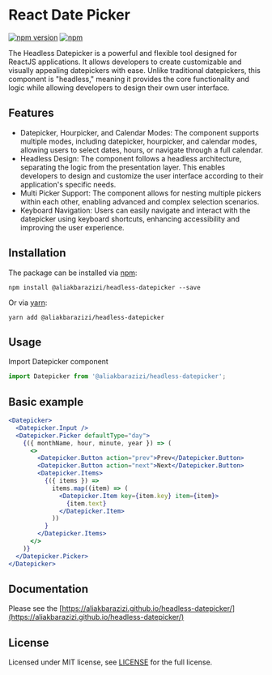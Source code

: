 # React Date Picker

[![npm version](https://badge.fury.io/js/@aliakbarazizi%2Fheadless-datepicker.svg)](https://badge.fury.io/js/@aliakbarazizi%2Fheadless-datepicker)
[![npm](https://img.shields.io/npm/dm/%40aliakbarazizi/headless-datepicker)](https://www.npmjs.com/package/@aliakbarazizi/headless-datepicker)

The Headless Datepicker is a powerful and flexible tool designed for ReactJS applications.
It allows developers to create customizable and visually appealing datepickers with ease.
Unlike traditional datepickers, this component is "headless," meaning it provides the core functionality
and logic while allowing developers to design their own user interface.

## Features

- Datepicker, Hourpicker, and Calendar Modes: The component supports multiple modes, including datepicker, hourpicker, and calendar modes, allowing users to select dates, hours, or navigate through a full calendar.
- Headless Design: The component follows a headless architecture, separating the logic from the presentation layer. This enables developers to design and customize the user interface according to their application's specific needs.
- Multi Picker Support: The component allows for nesting multiple pickers within each other, enabling advanced and complex selection scenarios.
- Keyboard Navigation: Users can easily navigate and interact with the datepicker using keyboard shortcuts, enhancing accessibility and improving the user experience.

## Installation

The package can be installed via [npm](https://github.com/npm/cli):

```
npm install @aliakbarazizi/headless-datepicker --save
```

Or via [yarn](https://github.com/yarnpkg/yarn):

```
yarn add @aliakbarazizi/headless-datepicker
```

## Usage

Import Datepicker component

```js
import Datepicker from '@aliakbarazizi/headless-datepicker';
```

## Basic example

```jsx
<Datepicker>
  <Datepicker.Input />
  <Datepicker.Picker defaultType="day">
    {({ monthName, hour, minute, year }) => (
      <>
        <Datepicker.Button action="prev">Prev</Datepicker.Button>
        <Datepicker.Button action="next">Next</Datepicker.Button>
        <Datepicker.Items>
          {({ items }) =>
            items.map((item) => (
              <Datepicker.Item key={item.key} item={item}>
                {item.text}
              </Datepicker.Item>
            ))
          }
        </Datepicker.Items>
      </>
    )}
  </Datepicker.Picker>
</Datepicker>
```

## Documentation

Please see the [https://aliakbarazizi.github.io/headless-datepicker/](https://aliakbarazizi.github.io/headless-datepicker/)

## License

Licensed under MIT license, see [LICENSE](LICENSE) for the full license.
